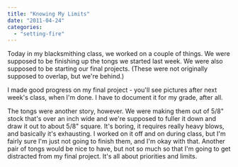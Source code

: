 ```yaml
---
title: "Knowing My Limits"
date: "2011-04-24"
categories: 
  - "setting-fire"
---
```


Today in my blacksmithing class, we worked on a couple of things. We were supposed to be finishing up the tongs we started last week. We were also supposed to be starting our final projects. (These were not originally supposed to overlap, but we're behind.)

I made good progress on my final project - you'll see pictures after next week's class, when I'm done. I have to document it for my grade, after all.

The tongs were another story, however. We were making them out of 5/8" stock that's over an inch wide and we're supposed to fuller it down and draw it out to about 5/8" square. It's boring, it requires really heavy blows, and basically it's exhausting. I worked on it off and on during class, but I'm fairly sure I'm just not going to finish them, and I'm okay with that. Another pair of tongs would be nice to have, but not so much so that I'm going to get distracted from my final project. It's all about priorities and limits.
